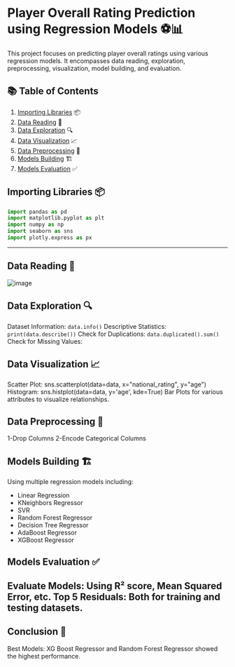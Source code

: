 # Player Overall Rating Prediction using Regression Models ⚽️📊

This project focuses on predicting player overall ratings using various regression models. It encompasses data reading, exploration, preprocessing, visualization, model building, and evaluation.

## 📚 Table of Contents
1. [Importing Libraries](#importing-libraries) 📦
2. [Data Reading](#data-reading) 📖
3. [Data Exploration](#data-exploration) 🔍
4. [Data Visualization](#data-visualization) 📈
5. [Data Preprocessing](#data-preprocessing) 🔧
6. [Models Building](#models-building) 🏗️
7. [Models Evaluation](#models-evaluation) ✅

## Importing Libraries 📦
```python
import pandas as pd
import matplotlib.pyplot as plt
import numpy as np
import seaborn as sns
import plotly.express as px
```
---
## Data Reading 📖
![image](https://github.com/user-attachments/assets/1e7f2842-2ff8-4fc3-be38-d3fc5b636b56)

## Data Exploration 🔍
Dataset Information:  `data.info()`
Descriptive Statistics: `print(data.describe())`
Check for Duplications: `data.duplicated().sum()`
Check for Missing Values:

## Data Visualization 📈
Scatter Plot: sns.scatterplot(data=data, x="national_rating", y="age")
Histogram: sns.histplot(data=data, y='age', kde=True)
Bar Plots for various attributes to visualize relationships.

## Data Preprocessing 🔧
1-Drop Columns
2-Encode Categorical Columns
## Models Building 🏗️
Using multiple regression models including:

* Linear Regression
* KNeighbors Regressor
* SVR
* Random Forest Regressor
* Decision Tree Regressor
* AdaBoost Regressor
* XGBoost Regressor
## Models Evaluation ✅
Evaluate Models: Using R² score, Mean Squared Error, etc.
Top 5 Residuals: Both for training and testing datasets.
---
## Conclusion 🎉
Best Models: XG Boost Regressor and Random Forest Regressor showed the highest performance.
